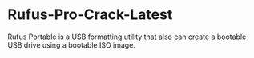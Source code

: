 # Rufus-Pro-Crack-Latest
Rufus Portable is a USB formatting utility that also can create a bootable USB drive using a bootable ISO image. 
